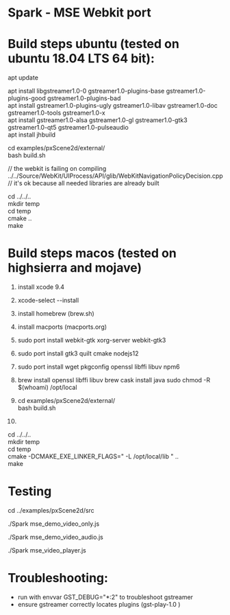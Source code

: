 # Spark - MSE Webkit port  
  
# Build steps ubuntu (tested on ubuntu 18.04 LTS  64 bit):  
  
apt update  
  
apt install libgstreamer1.0-0 gstreamer1.0-plugins-base gstreamer1.0-plugins-good gstreamer1.0-plugins-bad   
apt install gstreamer1.0-plugins-ugly gstreamer1.0-libav gstreamer1.0-doc gstreamer1.0-tools gstreamer1.0-x   
apt install gstreamer1.0-alsa gstreamer1.0-gl gstreamer1.0-gtk3 gstreamer1.0-qt5 gstreamer1.0-pulseaudio  
apt install jhbuild  
  
cd examples/pxScene2d/external/  
bash build.sh  
  
// the webkit is failing on compiling ../../Source/WebKit/UIProcess/API/glib/WebKitNavigationPolicyDecision.cpp  
// it's ok because all needed libraries are already built  
  
cd ../../..  
mkdir temp  
cd temp  
cmake ..  
make  

# Build steps macos (tested on highsierra and mojave)
1) install xcode 9.4
2) xcode-select --install
3) install homebrew (brew.sh)
4) install macports (macports.org)
5) sudo port install webkit-gtk xorg-server webkit-gtk3
6) sudo port install gtk3 quilt cmake nodejs12
7) sudo port install wget pkgconfig openssl libffi libuv npm6
8) brew install openssl libffi libuv
   brew cask install java
sudo chmod -R $(whoami) /opt/local

9) cd examples/pxScene2d/external/  
bash build.sh  
10) 
cd ../../..  
mkdir temp  
cd temp  
cmake -DCMAKE_EXE_LINKER_FLAGS=" -L /opt/local/lib " ..  
make

# Testing
  
cd ../examples/pxScene2d/src  

./Spark mse_demo_video_only.js  

./Spark mse_demo_video_audio.js   

./Spark mse_video_player.js

# Troubleshooting:  
  
- run with envvar GST_DEBUG="*:2" to troubleshoot gstreamer  
- ensure gstreamer correctly locates plugins (gst-play-1.0 <some-video-file>)  
